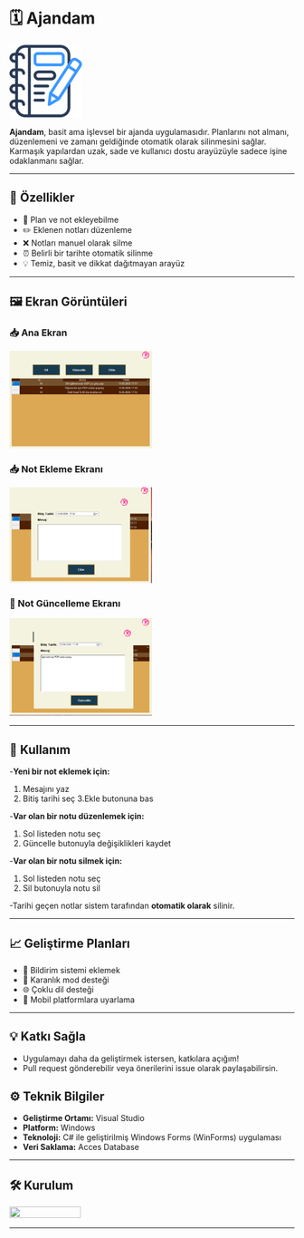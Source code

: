 # 🗓️ Ajandam

![](https://raw.githubusercontent.com/tahatoprak0/AjandamApp/refs/heads/main/images/AjandaLogo.png)

**Ajandam**, basit ama işlevsel bir ajanda uygulamasıdır. Planlarını not almanı, düzenlemeni ve zamanı geldiğinde otomatik olarak silinmesini sağlar.  
Karmaşık yapılardan uzak, sade ve kullanıcı dostu arayüzüyle sadece işine odaklanmanı sağlar.

---

## 🚀 Özellikler

- 📝 Plan ve not ekleyebilme  
- ✏️ Eklenen notları düzenleme  
- ❌ Notları manuel olarak silme  
- ⏰ Belirli bir tarihte otomatik silinme  
- 💡 Temiz, basit ve dikkat dağıtmayan arayüz

---

## 🖼️ Ekran Görüntüleri

### 📥 Ana Ekran
<img src="https://raw.githubusercontent.com/tahatoprak0/AjandamApp/refs/heads/main/images/AnaEkran.png" width="50%" height="50%"/>

### 📥 Not Ekleme Ekranı
<img src="https://raw.githubusercontent.com/tahatoprak0/AjandamApp/refs/heads/main/images/NotEklemeEkrani.png" width="50%" height="50%"/>

### 🔄 Not Güncelleme Ekranı
<img src="https://raw.githubusercontent.com/tahatoprak0/AjandamApp/refs/heads/main/images/GuncelleEkrani.png" width="50%" height="50%"/>

---

## 📌 Kullanım

-**Yeni bir not eklemek için:**
  1. Mesajını yaz
  2. Bitiş tarihi seç
  3.Ekle butonuna bas

-**Var olan bir notu düzenlemek için:**
  1. Sol listeden notu seç
  2. Güncelle butonuyla değişiklikleri kaydet

-**Var olan bir notu silmek için:**
  1. Sol listeden notu seç
  2. Sil butonuyla notu sil     

-Tarihi geçen notlar sistem tarafından **otomatik olarak** silinir.

---

## 📈 Geliştirme Planları

- 🔔 Bildirim sistemi eklemek
- 🌙 Karanlık mod desteği
- 🌐 Çoklu dil desteği
- 📱 Mobil platformlara uyarlama

---

## 💡 Katkı Sağla
- Uygulamayı daha da geliştirmek istersen, katkılara açığım!
- Pull request gönderebilir veya önerilerini issue olarak paylaşabilirsin.

## ⚙️ Teknik Bilgiler

- **Geliştirme Ortamı:** Visual Studio  
- **Platform:** Windows  
- **Teknoloji:** C# ile geliştirilmiş Windows Forms (WinForms) uygulaması  
- **Veri Saklama:** Acces Database

---
## 🛠️ Kurulum
<img src="[./download.gif](https://raw.githubusercontent.com/tahatoprak0/AjandamApp/refs/heads/main/images/Ads%C4%B1ztasar%C4%B1m.gif)" width="50%" height="50%"/>


  

---
